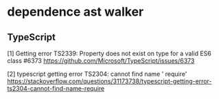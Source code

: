 # dependence ast walker

## TypeScript
[1] Getting error TS2339: Property does not exist on type for a valid ES6 class #6373
https://github.com/Microsoft/TypeScript/issues/6373
<br>

[2] typescript getting error TS2304: cannot find name ' require'
https://stackoverflow.com/questions/31173738/typescript-getting-error-ts2304-cannot-find-name-require
<br>